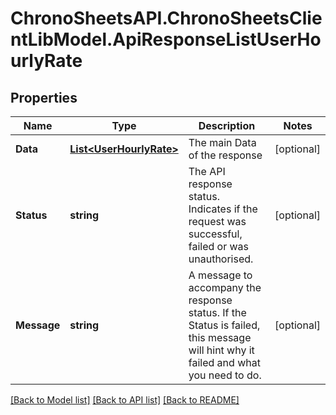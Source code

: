 
# ChronoSheetsAPI.ChronoSheetsClientLibModel.ApiResponseListUserHourlyRate

## Properties

Name | Type | Description | Notes
------------ | ------------- | ------------- | -------------
**Data** | [**List&lt;UserHourlyRate&gt;**](UserHourlyRate.md) | The main Data of the response | [optional] 
**Status** | **string** | The API response status. Indicates if the request was successful, failed or was unauthorised. | [optional] 
**Message** | **string** | A message to accompany the response status.  If the Status is failed, this message will hint why it failed and what you need to do. | [optional] 

[[Back to Model list]](../README.md#documentation-for-models)
[[Back to API list]](../README.md#documentation-for-api-endpoints)
[[Back to README]](../README.md)

